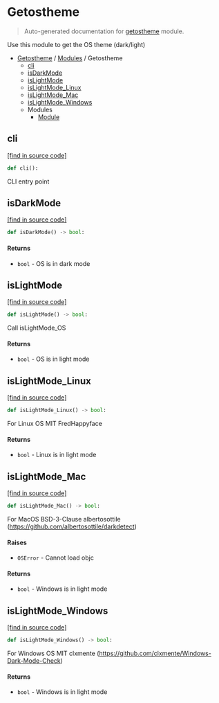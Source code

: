 # Getostheme

> Auto-generated documentation for [getostheme](../../../getostheme/__init__.py) module.

Use this module to get the OS theme (dark/light)

- [Getostheme](../README.md#getostheme-index) / [Modules](../MODULES.md#getostheme-modules) / Getostheme
    - [cli](#cli)
    - [isDarkMode](#isdarkmode)
    - [isLightMode](#islightmode)
    - [isLightMode_Linux](#islightmode_linux)
    - [isLightMode_Mac](#islightmode_mac)
    - [isLightMode_Windows](#islightmode_windows)
    - Modules
        - [Module](module.md#module)

## cli

[[find in source code]](../../../getostheme/__init__.py#L153)

```python
def cli():
```

CLI entry point

## isDarkMode

[[find in source code]](../../../getostheme/__init__.py#L145)

```python
def isDarkMode() -> bool:
```

#### Returns

- `bool` - OS is in dark mode

## isLightMode

[[find in source code]](../../../getostheme/__init__.py#L130)

```python
def isLightMode() -> bool:
```

Call isLightMode_OS

#### Returns

- `bool` - OS is in light mode

## isLightMode_Linux

[[find in source code]](../../../getostheme/__init__.py#L107)

```python
def isLightMode_Linux() -> bool:
```

For Linux OS MIT FredHappyface

#### Returns

- `bool` - Linux is in light mode

## isLightMode_Mac

[[find in source code]](../../../getostheme/__init__.py#L10)

```python
def isLightMode_Mac() -> bool:
```

For MacOS BSD-3-Clause albertosottile
(https://github.com/albertosottile/darkdetect)

#### Raises

- `OSError` - Cannot load objc

#### Returns

- `bool` - Windows is in light mode

## isLightMode_Windows

[[find in source code]](../../../getostheme/__init__.py#L92)

```python
def isLightMode_Windows() -> bool:
```

For Windows OS MIT clxmente
(https://github.com/clxmente/Windows-Dark-Mode-Check)

#### Returns

- `bool` - Windows is in light mode
